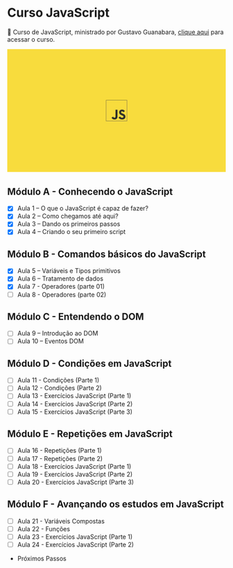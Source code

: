 # Curso JavaScript
🚀 Curso de JavaScript, ministrado por Gustavo Guanabara, [clique aqui](https://www.youtube.com/playlist?list=PLHz_AreHm4dlsK3Nr9GVvXCbpQyHQl1o1) para acessar o curso.

<img src="./src/img/cover.jpg" alt="wallpaper javascript"/>

##  Módulo A - Conhecendo o JavaScript

- [x] Aula 1 – O que o JavaScript é capaz de fazer?
- [x] Aula 2 – Como chegamos até aqui?
- [x] Aula 3 – Dando os primeiros passos
- [x] Aula 4 – Criando o seu primeiro script

## Módulo B - Comandos básicos do JavaScript

- [x] Aula 5 – Variáveis e Tipos primitivos
- [x] Aula 6 – Tratamento de dados
- [x] Aula 7 - Operadores (parte 01)
- [ ] Aula 8 - Operadores (parte 02)

## Módulo C - Entendendo o DOM

- [ ] Aula 9 – Introdução ao DOM
- [ ] Aula 10 – Eventos DOM

## Módulo D - Condições em JavaScript

- [ ] Aula 11 - Condições (Parte 1)
- [ ] Aula 12 - Condições (Parte 2)
- [ ] Aula 13 - Exercícios JavaScript (Parte 1)
- [ ] Aula 14 - Exercícios JavaScript (Parte 2)
- [ ] Aula 15 - Exercícios JavaScript (Parte 3)

## Módulo E - Repetições em JavaScript

- [ ] Aula 16 - Repetições (Parte 1)
- [ ] Aula 17 - Repetições (Parte 2)
- [ ] Aula 18 - Exercícios JavaScript (Parte 1)
- [ ] Aula 19 - Exercícios JavaScript (Parte 2)
- [ ] Aula 20 - Exercícios JavaScript (Parte 3)

## Módulo F - Avançando os estudos em JavaScript

- [ ] Aula 21 - Variáveis Compostas
- [ ] Aula 22 - Funções
- [ ] Aula 23 - Exercícios JavaScript (Parte 1)
- [ ] Aula 24 - Exercícios JavaScript (Parte 2)
- Próximos Passos